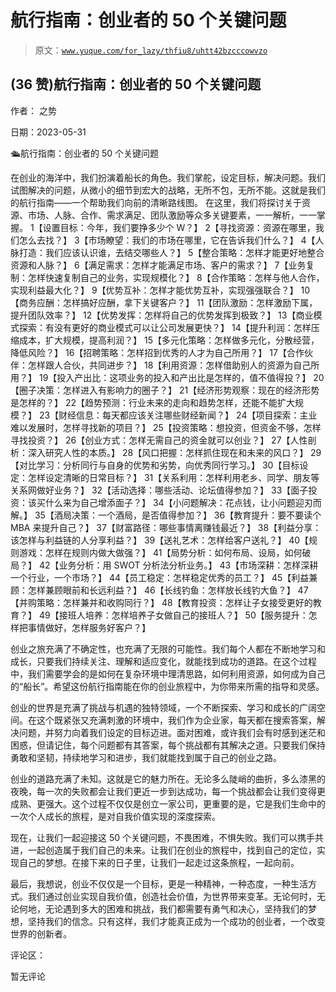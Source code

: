 # 航行指南：创业者的 50 个关键问题

> 原文：[`www.yuque.com/for_lazy/thfiu8/uhtt42bzcccowvzo`](https://www.yuque.com/for_lazy/thfiu8/uhtt42bzcccowvzo)



## (36 赞)航行指南：创业者的 50 个关键问题 

作者： 之势 

日期：2023-05-31 

🛳航行指南：创业者的 50 个关键问题 

在创业的海洋中，我们扮演着船长的角色。我们掌舵，设定目标，解决问题。我们试图解决的问题，从微小的细节到宏大的战略，无所不包，无所不能。这就是我们的航行指南——一个帮助我们向前的清晰路线图。 在这里，我们将探讨关于资源、市场、人脉、合作、需求满足、团队激励等众多关键要素，一一解析，一一掌握。 <ne-oli index-type="0"><ne-oli-i>1</ne-oli-i><ne-oli-c class="ne-oli-content" id="u248c909e" data-lake-id="u248c909e">【设置目标：今年，我们要挣多少个 W？】</ne-oli-c></ne-oli> <ne-oli index-type="0"><ne-oli-i>2</ne-oli-i><ne-oli-c class="ne-oli-content" id="u43a5c9ec" data-lake-id="u43a5c9ec">【寻找资源：资源在哪里，我们怎么去找？】</ne-oli-c></ne-oli> <ne-oli index-type="0"><ne-oli-i>3</ne-oli-i><ne-oli-c class="ne-oli-content" id="u4ec77e8a" data-lake-id="u4ec77e8a">【市场瞭望：我们的市场在哪里，它在告诉我们什么？】</ne-oli-c></ne-oli> <ne-oli index-type="0"><ne-oli-i>4</ne-oli-i><ne-oli-c class="ne-oli-content" id="u00384042" data-lake-id="u00384042">【人脉打造：我们应该认识谁，去结交哪些人？】</ne-oli-c></ne-oli> <ne-oli index-type="0"><ne-oli-i>5</ne-oli-i><ne-oli-c class="ne-oli-content" id="u64f40f42" data-lake-id="u64f40f42">【整合策略：怎样才能更好地整合资源和人脉？】</ne-oli-c></ne-oli> <ne-oli index-type="0"><ne-oli-i>6</ne-oli-i><ne-oli-c class="ne-oli-content" id="uaf01b97b" data-lake-id="uaf01b97b">【满足需求：怎样才能满足市场、客户的需求？】</ne-oli-c></ne-oli> <ne-oli index-type="0"><ne-oli-i>7</ne-oli-i><ne-oli-c class="ne-oli-content" id="ucf59bb5e" data-lake-id="ucf59bb5e">【业务复制：怎样快速复制自己的业务，实现规模化？】</ne-oli-c></ne-oli> <ne-oli index-type="0"><ne-oli-i>8</ne-oli-i><ne-oli-c class="ne-oli-content" id="u9d753d21" data-lake-id="u9d753d21">【合作策略：怎样与他人合作，实现利益最大化？】</ne-oli-c></ne-oli> <ne-oli index-type="0"><ne-oli-i>9</ne-oli-i><ne-oli-c class="ne-oli-content" id="u13f162f3" data-lake-id="u13f162f3">【优势互补：怎样才能优势互补，实现强强联合？】</ne-oli-c></ne-oli> <ne-oli index-type="0"><ne-oli-i>10</ne-oli-i><ne-oli-c class="ne-oli-content" id="u20999178" data-lake-id="u20999178">【商务应酬：怎样搞好应酬，拿下关键客户？】</ne-oli-c></ne-oli> <ne-oli index-type="0"><ne-oli-i>11</ne-oli-i><ne-oli-c class="ne-oli-content" id="u1ff4ddd2" data-lake-id="u1ff4ddd2">【团队激励：怎样激励下属，提升团队效率？】</ne-oli-c></ne-oli> <ne-oli index-type="0"><ne-oli-i>12</ne-oli-i><ne-oli-c class="ne-oli-content" id="ud912c03c" data-lake-id="ud912c03c">【优势发挥：怎样将自己的优势发挥到极致？】</ne-oli-c></ne-oli> <ne-oli index-type="0"><ne-oli-i>13</ne-oli-i><ne-oli-c class="ne-oli-content" id="u7c6d11ac" data-lake-id="u7c6d11ac">【商业模式探索：有没有更好的商业模式可以让公司发展更快？】</ne-oli-c></ne-oli> <ne-oli index-type="0"><ne-oli-i>14</ne-oli-i><ne-oli-c class="ne-oli-content" id="u686daea1" data-lake-id="u686daea1">【提升利润：怎样压缩成本，扩大规模，提高利润？】</ne-oli-c></ne-oli> <ne-oli index-type="0"><ne-oli-i>15</ne-oli-i><ne-oli-c class="ne-oli-content" id="u8567f423" data-lake-id="u8567f423">【多元化策略：怎样做多元化，分散经营，降低风险？】</ne-oli-c></ne-oli> <ne-oli index-type="0"><ne-oli-i>16</ne-oli-i><ne-oli-c class="ne-oli-content" id="u34c27696" data-lake-id="u34c27696">【招聘策略：怎样招到优秀的人才为自己所用？】</ne-oli-c></ne-oli> <ne-oli index-type="0"><ne-oli-i>17</ne-oli-i><ne-oli-c class="ne-oli-content" id="uda060e3c" data-lake-id="uda060e3c">【合作伙伴：怎样跟人合伙，共同进步？】</ne-oli-c></ne-oli> <ne-oli index-type="0"><ne-oli-i>18</ne-oli-i><ne-oli-c class="ne-oli-content" id="uc3d7fed0" data-lake-id="uc3d7fed0">【利用资源：怎样借助别人的资源为自己所用？】</ne-oli-c></ne-oli> <ne-oli index-type="0"><ne-oli-i>19</ne-oli-i><ne-oli-c class="ne-oli-content" id="u6c927625" data-lake-id="u6c927625">【投入产出比：这项业务的投入和产出比是怎样的，值不值得投？】</ne-oli-c></ne-oli> <ne-oli index-type="0"><ne-oli-i>20</ne-oli-i><ne-oli-c class="ne-oli-content" id="u9bbbe04c" data-lake-id="u9bbbe04c">【圈子决策：怎样进入有影响力的圈子？】</ne-oli-c></ne-oli> <ne-oli index-type="0"><ne-oli-i>21</ne-oli-i><ne-oli-c class="ne-oli-content" id="u8e5ce55c" data-lake-id="u8e5ce55c">【经济形势观察：现在的经济形势是怎样的？】</ne-oli-c></ne-oli> <ne-oli index-type="0"><ne-oli-i>22</ne-oli-i><ne-oli-c class="ne-oli-content" id="uf8715e71" data-lake-id="uf8715e71">【趋势预测：行业未来的走向和趋势怎样，还能不能扩大规模？】</ne-oli-c></ne-oli> <ne-oli index-type="0"><ne-oli-i>23</ne-oli-i><ne-oli-c class="ne-oli-content" id="ub3a20089" data-lake-id="ub3a20089">【财经信息：每天都应该关注哪些财经新闻？】</ne-oli-c></ne-oli> <ne-oli index-type="0"><ne-oli-i>24</ne-oli-i><ne-oli-c class="ne-oli-content" id="u7c15489a" data-lake-id="u7c15489a">【项目探索：主业难以发展时，怎样寻找新的项目？】</ne-oli-c></ne-oli> <ne-oli index-type="0"><ne-oli-i>25</ne-oli-i><ne-oli-c class="ne-oli-content" id="u17db2dba" data-lake-id="u17db2dba">【投资策略：想投资，但资金不够，怎样寻找投资？】</ne-oli-c></ne-oli> <ne-oli index-type="0"><ne-oli-i>26</ne-oli-i><ne-oli-c class="ne-oli-content" id="u8d121d57" data-lake-id="u8d121d57">【创业方式：怎样无需自己的资金就可以创业？】</ne-oli-c></ne-oli> <ne-oli index-type="0"><ne-oli-i>27</ne-oli-i><ne-oli-c class="ne-oli-content" id="u653a1c6e" data-lake-id="u653a1c6e">【人性剖析：深入研究人性的本质。】</ne-oli-c></ne-oli> <ne-oli index-type="0"><ne-oli-i>28</ne-oli-i><ne-oli-c class="ne-oli-content" id="uf8b50165" data-lake-id="uf8b50165">【风口把握：怎样抓住现在和未来的风口？】</ne-oli-c></ne-oli> <ne-oli index-type="0"><ne-oli-i>29</ne-oli-i><ne-oli-c class="ne-oli-content" id="u22b5454d" data-lake-id="u22b5454d">【对比学习：分析同行与自身的优势和劣势，向优秀同行学习。】</ne-oli-c></ne-oli> <ne-oli index-type="0"><ne-oli-i>30</ne-oli-i><ne-oli-c class="ne-oli-content" id="ube843fad" data-lake-id="ube843fad">【目标设定：怎样设定清晰的日常目标？】</ne-oli-c></ne-oli> <ne-oli index-type="0"><ne-oli-i>31</ne-oli-i><ne-oli-c class="ne-oli-content" id="u5e364ab8" data-lake-id="u5e364ab8">【关系利用：怎样利用老乡、同学、朋友等关系网做好业务？】</ne-oli-c></ne-oli> <ne-oli index-type="0"><ne-oli-i>32</ne-oli-i><ne-oli-c class="ne-oli-content" id="u1a28c83d" data-lake-id="u1a28c83d">【活动选择：哪些活动、论坛值得参加？】</ne-oli-c></ne-oli> <ne-oli index-type="0"><ne-oli-i>33</ne-oli-i><ne-oli-c class="ne-oli-content" id="u57a30da4" data-lake-id="u57a30da4">【面子投资：该买什么来为自己增添面子？】</ne-oli-c></ne-oli> <ne-oli index-type="0"><ne-oli-i>34</ne-oli-i><ne-oli-c class="ne-oli-content" id="uea1778c1" data-lake-id="uea1778c1">【小问题解决：花点钱，让小问题迎刃而解。】</ne-oli-c></ne-oli> <ne-oli index-type="0"><ne-oli-i>35</ne-oli-i><ne-oli-c class="ne-oli-content" id="ufb925fcf" data-lake-id="ufb925fcf">【酒局决策：一个酒局，是否值得参加？】</ne-oli-c></ne-oli> <ne-oli index-type="0"><ne-oli-i>36</ne-oli-i><ne-oli-c class="ne-oli-content" id="u85c39862" data-lake-id="u85c39862">【教育提升：要不要读个 MBA 来提升自己？】</ne-oli-c></ne-oli> <ne-oli index-type="0"><ne-oli-i>37</ne-oli-i><ne-oli-c class="ne-oli-content" id="u55fb1fcb" data-lake-id="u55fb1fcb">【财富路径：哪些事情离赚钱最近？】</ne-oli-c></ne-oli> <ne-oli index-type="0"><ne-oli-i>38</ne-oli-i><ne-oli-c class="ne-oli-content" id="u5f1a96f2" data-lake-id="u5f1a96f2">【利益分享：该怎样与利益链的人分享利益？】</ne-oli-c></ne-oli> <ne-oli index-type="0"><ne-oli-i>39</ne-oli-i><ne-oli-c class="ne-oli-content" id="u28bebf88" data-lake-id="u28bebf88">【送礼艺术：怎样给客户送礼？】</ne-oli-c></ne-oli> <ne-oli index-type="0"><ne-oli-i>40</ne-oli-i><ne-oli-c class="ne-oli-content" id="u8d956242" data-lake-id="u8d956242">【规则游戏：怎样在规则内做大做强？】</ne-oli-c></ne-oli> <ne-oli index-type="0"><ne-oli-i>41</ne-oli-i><ne-oli-c class="ne-oli-content" id="u688bd3f9" data-lake-id="u688bd3f9">【局势分析：如何布局、设局，如何破局？】</ne-oli-c></ne-oli> <ne-oli index-type="0"><ne-oli-i>42</ne-oli-i><ne-oli-c class="ne-oli-content" id="u1b9a01e3" data-lake-id="u1b9a01e3">【业务分析：用 SWOT 分析法分析业务。】</ne-oli-c></ne-oli> <ne-oli index-type="0"><ne-oli-i>43</ne-oli-i><ne-oli-c class="ne-oli-content" id="u11eb65c2" data-lake-id="u11eb65c2">【市场深耕：怎样深耕一个行业，一个市场？】</ne-oli-c></ne-oli> <ne-oli index-type="0"><ne-oli-i>44</ne-oli-i><ne-oli-c class="ne-oli-content" id="u4f3bd0ed" data-lake-id="u4f3bd0ed">【员工稳定：怎样稳定优秀的员工？】</ne-oli-c></ne-oli> <ne-oli index-type="0"><ne-oli-i>45</ne-oli-i><ne-oli-c class="ne-oli-content" id="u581e27ba" data-lake-id="u581e27ba">【利益兼顾：怎样兼顾眼前和长远利益？】</ne-oli-c></ne-oli> <ne-oli index-type="0"><ne-oli-i>46</ne-oli-i><ne-oli-c class="ne-oli-content" id="u5349ed3b" data-lake-id="u5349ed3b">【长线钓鱼：怎样放长线钓大鱼？】</ne-oli-c></ne-oli> <ne-oli index-type="0"><ne-oli-i>47</ne-oli-i><ne-oli-c class="ne-oli-content" id="u93f06419" data-lake-id="u93f06419">【并购策略：怎样兼并和收购同行？】</ne-oli-c></ne-oli> <ne-oli index-type="0"><ne-oli-i>48</ne-oli-i><ne-oli-c class="ne-oli-content" id="u67265d9a" data-lake-id="u67265d9a">【教育投资：怎样让子女接受更好的教育？】</ne-oli-c></ne-oli> <ne-oli index-type="0"><ne-oli-i>49</ne-oli-i><ne-oli-c class="ne-oli-content" id="ud9e4187c" data-lake-id="ud9e4187c">【接班人培养：怎样培养子女做自己的接班人？】</ne-oli-c></ne-oli> <ne-oli index-type="0"><ne-oli-i>50</ne-oli-i><ne-oli-c class="ne-oli-content" id="u863438a0" data-lake-id="u863438a0">【服务提升：怎样把事情做好，怎样服务好客户？】</ne-oli-c></ne-oli> 

创业之旅充满了不确定性，也充满了无限的可能性。我们每个人都在不断地学习和成长，只要我们持续关注、理解和适应变化，就能找到成功的道路。在这个过程中，我们需要学会的是如何在复杂环境中理清思路，如何利用资源，如何成为自己的“船长”。希望这份航行指南能在你的创业旅程中，为你带来所需的指导和灵感。 

创业的世界是充满了挑战与机遇的独特领域，一个不断探索、学习和成长的广阔空间。在这个既紧张又充满刺激的环境中，我们作为企业家，每天都在搜索答案，解决问题，并努力向着我们设定的目标迈进。面对困难，或许我们会有时感到迷茫和困惑，但请记住，每个问题都有其答案，每个挑战都有其解决之道。只要我们保持勇敢和坚韧，持续地学习和进步，我们就能找到属于自己的创业之路。 

创业的道路充满了未知。这就是它的魅力所在。无论多么陡峭的曲折，多么漆黑的夜晚，每一次的失败都会让我们更近一步到达成功，每一个挑战都会让我们变得更成熟、更强大。这个过程不仅仅是创立一家公司，更重要的是，它是我们生命中的一次个人成长的旅程，是对自我价值实现的深度探索。 

现在，让我们一起迎接这 50 个关键问题，不畏困难，不惧失败。我们可以携手共进，一起创造属于我们自己的未来。让我们在创业的旅程中，找到自己的定位，实现自己的梦想。在接下来的日子里，让我们一起走过这条旅程，一起向前。 

最后，我想说，创业不仅仅是一个目标，更是一种精神，一种态度，一种生活方式。我们通过创业实现自我价值，创造社会价值，为世界带来变革。无论何时，无论何地，无论遇到多大的困难和挑战，我们都需要有勇气和决心，坚持我们的梦想，坚持我们的信念。只有这样，我们才能真正成为一个成功的创业者，一个改变世界的创新者。 

评论区： 

暂无评论